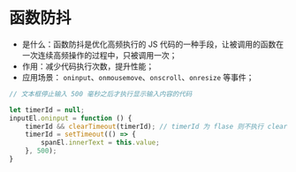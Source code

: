# 函数防抖
- 是什么：函数防抖是优化高频执行的 JS 代码的一种手段，让被调用的函数在一次连续高频操作的过程中，只被调用一次；
- 作用：减少代码执行次数，提升性能；
- 应用场景： `oninput`、`onmousemove`、`onscroll`、`onresize` 等事件；

```js
// 文本框停止输入 500 毫秒之后才执行显示输入内容的代码

let timerId = null;
inputEl.oninput = function () {
    timerId && clearTimeout(timerId); // timerId 为 flase 则不执行 clearTimeout
    timerId = setTimeout(() => {
        spanEl.innerText = this.value;
    }, 500);
}
```

